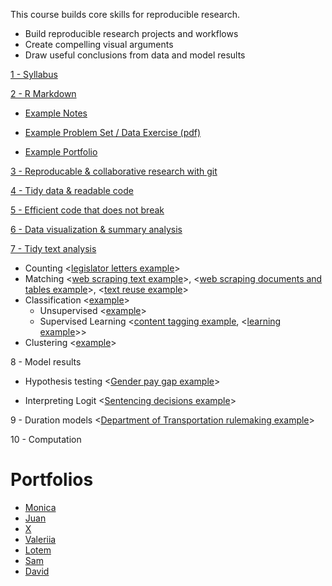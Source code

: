 This course builds core skills for reproducible research.

- Build reproducible research projects and workflows
- Create compelling visual arguments
- Draw useful conclusions from data and model results

[1 - Syllabus](https://judgelord.github.io/PS811/1-intro-to-PS811.html)

[2 - R Markdown](https://judgelord.github.io/PS811/2-RMarkdown.html)

- [Example Notes](https://judgelord.github.io/PS811/example_notes.html)

- [Example Problem Set / Data Exercise (pdf)](https://github.com/judgelord/PS811/raw/master/example_problem_set.pdf)

- [Example Portfolio](https://judgelord.github.io/PS811/example_portfolio.html)

[3 - Reproducable & collaborative research with git](https://judgelord.github.io/PS811/3-git.html)

[4 - Tidy data & readable code](https://judgelord.github.io/PS811/4-tidy-data.html)

[5 - Efficient code that does not break](https://judgelord.github.io/PS811/5-good-code.html)

[6 - Data visualization & summary analysis](https://judgelord.github.io/PS811/6-data-viz.html)

[7 - Tidy text analysis](https://judgelord.github.io/PS811/7-tidy-text.html)

- Counting <[legislator letters example](https://judgelord.github.io/PS811/text-legislator-letters.html)>
- Matching <[web scraping text example](https://judgelord.github.io/correspondence/functions/DOE_FERC-company-scraper.html)>, <[web scraping documents and tables example](https://judgelord.github.io/correspondence/functions/DOE_FERC-scraper.html)>, <[text reuse example]()>
- Classification <[example]()>
    + Unsupervised <[example]()>
    + Supervised Learning <[content tagging example](), <[learning example]()>>
- Clustering <[example]()>

8 - Model results

- Hypothesis testing <[Gender pay gap example](https://judgelord.github.io/813/DE3.html)>

- Interpreting Logit <[Sentencing decisions example](https://judgelord.github.io/813/DE4.html)>

9 - Duration models <[Department of Transportation rulemaking example]()>

10 - Computation

# Portfolios
- [Monica](https://mckomer.github.io/811/portfolio.html)
- [Juan](https://juan-qian.github.io/811/portfolio.html)
- [X](http://htmlpreview.github.io/?https://github.com/14XZ/xzhang-811/blob/Project-Report/Project_report.html)
- [Valeriia](https://valeriiaumanets.github.io/811/portfolio)
- [Lotem](https://lbassan.github.io/811/portfolio.html)
- [Sam](https://sdschutt13.github.io/811/samportfolio.html)
- [David](https://bdavidc.github.io/811/portfolio.html)
